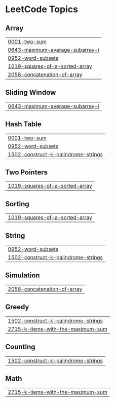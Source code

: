 <!---A collection of LeetCode questions to ace the coding interview! - Created using [LeetHub v2](https://github.com/arunbhardwaj/LeetHub-2.0)-->
<!---LeetCode Topics Start-->
# LeetCode Topics
## Array
|  |
| ------- |
| [0001-two-sum](https://github.com/SubashSK777/LeetCode_Solutions/tree/master/0001-two-sum) |
| [0643-maximum-average-subarray-i](https://github.com/SubashSK777/LeetCode_Solutions/tree/master/0643-maximum-average-subarray-i) |
| [0952-word-subsets](https://github.com/SubashSK777/LeetCode_Solutions/tree/master/0952-word-subsets) |
| [1019-squares-of-a-sorted-array](https://github.com/SubashSK777/LeetCode_Solutions/tree/master/1019-squares-of-a-sorted-array) |
| [2058-concatenation-of-array](https://github.com/SubashSK777/LeetCode_Solutions/tree/master/2058-concatenation-of-array) |
## Sliding Window
|  |
| ------- |
| [0643-maximum-average-subarray-i](https://github.com/SubashSK777/LeetCode_Solutions/tree/master/0643-maximum-average-subarray-i) |
## Hash Table
|  |
| ------- |
| [0001-two-sum](https://github.com/SubashSK777/LeetCode_Solutions/tree/master/0001-two-sum) |
| [0952-word-subsets](https://github.com/SubashSK777/LeetCode_Solutions/tree/master/0952-word-subsets) |
| [1502-construct-k-palindrome-strings](https://github.com/SubashSK777/LeetCode_Solutions/tree/master/1502-construct-k-palindrome-strings) |
## Two Pointers
|  |
| ------- |
| [1019-squares-of-a-sorted-array](https://github.com/SubashSK777/LeetCode_Solutions/tree/master/1019-squares-of-a-sorted-array) |
## Sorting
|  |
| ------- |
| [1019-squares-of-a-sorted-array](https://github.com/SubashSK777/LeetCode_Solutions/tree/master/1019-squares-of-a-sorted-array) |
## String
|  |
| ------- |
| [0952-word-subsets](https://github.com/SubashSK777/LeetCode_Solutions/tree/master/0952-word-subsets) |
| [1502-construct-k-palindrome-strings](https://github.com/SubashSK777/LeetCode_Solutions/tree/master/1502-construct-k-palindrome-strings) |
## Simulation
|  |
| ------- |
| [2058-concatenation-of-array](https://github.com/SubashSK777/LeetCode_Solutions/tree/master/2058-concatenation-of-array) |
## Greedy
|  |
| ------- |
| [1502-construct-k-palindrome-strings](https://github.com/SubashSK777/LeetCode_Solutions/tree/master/1502-construct-k-palindrome-strings) |
| [2715-k-items-with-the-maximum-sum](https://github.com/SubashSK777/LeetCode_Solutions/tree/master/2715-k-items-with-the-maximum-sum) |
## Counting
|  |
| ------- |
| [1502-construct-k-palindrome-strings](https://github.com/SubashSK777/LeetCode_Solutions/tree/master/1502-construct-k-palindrome-strings) |
## Math
|  |
| ------- |
| [2715-k-items-with-the-maximum-sum](https://github.com/SubashSK777/LeetCode_Solutions/tree/master/2715-k-items-with-the-maximum-sum) |
<!---LeetCode Topics End-->
